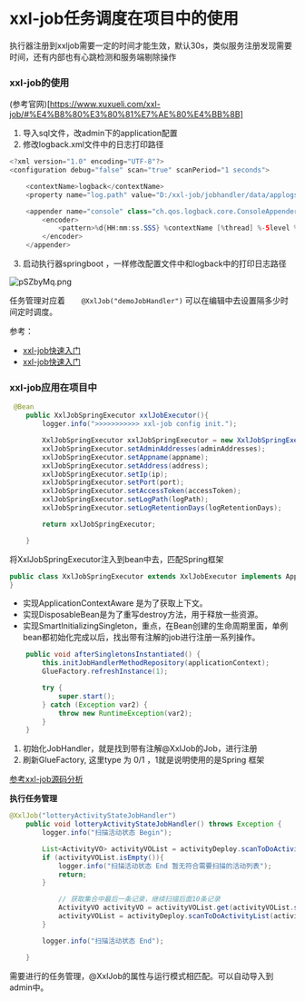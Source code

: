 # xxl-job任务调度在项目中的使用

执行器注册到xxljob需要一定的时间才能生效，默认30s，类似服务注册发现需要时间，还有内部也有心跳检测和服务端剔除操作

### xxl-job的使用

(参考官网)[https://www.xuxueli.com/xxl-job/#%E4%B8%80%E3%80%81%E7%AE%80%E4%BB%8B]

1. 导入sql文件，改admin下的application配置
2. 修改logback.xml文件中的日志打印路径

```java
<?xml version="1.0" encoding="UTF-8"?>
<configuration debug="false" scan="true" scanPeriod="1 seconds">

    <contextName>logback</contextName>
    <property name="log.path" value="D:/xxl-job/jobhandler/data/applogs/xxl-job/xxl-job-admin.log"/>

    <appender name="console" class="ch.qos.logback.core.ConsoleAppender">
        <encoder>
            <pattern>%d{HH:mm:ss.SSS} %contextName [%thread] %-5level %logger{36} - %msg%n</pattern>
        </encoder>
    </appender>
```

3. 启动执行器springboot ，一样修改配置文件中和logback中的打印日志路径

![pSZbyMq.png](https://s1.ax1x.com/2023/01/09/pSZbyMq.png)

任务管理对应着``    @XxlJob("demoJobHandler")`` 可以在编辑中去设置隔多少时间定时调度。

参考：
- [xxl-job快速入门](https://juejin.cn/post/6923508824758288398)
- [xxl-job快速入门](https://blog.csdn.net/xhmico/article/details/122324950)



### xxl-job应用在项目中

```java
 @Bean
    public XxlJobSpringExecutor xxlJobExecutor(){
        logger.info(">>>>>>>>>>> xxl-job config init.");

        XxlJobSpringExecutor xxlJobSpringExecutor = new XxlJobSpringExecutor();
        xxlJobSpringExecutor.setAdminAddresses(adminAddresses);
        xxlJobSpringExecutor.setAppname(appname);
        xxlJobSpringExecutor.setAddress(address);
        xxlJobSpringExecutor.setIp(ip);
        xxlJobSpringExecutor.setPort(port);
        xxlJobSpringExecutor.setAccessToken(accessToken);
        xxlJobSpringExecutor.setLogPath(logPath);
        xxlJobSpringExecutor.setLogRetentionDays(logRetentionDays);

        return xxlJobSpringExecutor;

    }
```

将XxlJobSpringExecutor注入到bean中去，匹配Spring框架

```java
public class XxlJobSpringExecutor extends XxlJobExecutor implements ApplicationContextAware, SmartInitializingSingleton, DisposableBean {
}
```

- 实现ApplicationContextAware 是为了获取上下文。
- 实现DisposableBean是为了重写destroy方法，用于释放一些资源。
- 实现SmartInitializingSingleton，重点，在Bean创建的生命周期里面，单例bean都初始化完成以后，找出带有注解的job进行注册一系列操作。

```java
    public void afterSingletonsInstantiated() {
        this.initJobHandlerMethodRepository(applicationContext);
        GlueFactory.refreshInstance(1);

        try {
            super.start();
        } catch (Exception var2) {
            throw new RuntimeException(var2);
        }
    }
```

1. 初始化JobHandler，就是找到带有注解@XxlJob的Job，进行注册
2. 刷新GlueFactory, 这里type 为 0/1 ，1就是说明使用的是Spring 框架

[参考xxl-job源码分析](https://blog.csdn.net/mamamalululu00000000/article/details/115671024)


**执行任务管理**

```java
@XxlJob("lotteryActivityStateJobHandler")
    public void lotteryActivityStateJobHandler() throws Exception {
        logger.info("扫描活动状态 Begin");

        List<ActivityVO> activityVOList = activityDeploy.scanToDoActivityList(0L);
        if (activityVOList.isEmpty()){
            logger.info("扫描活动状态 End 暂无符合需要扫描的活动列表");
            return;
        }

            // 获取集合中最后一条记录，继续扫描后面10条记录
            ActivityVO activityVO = activityVOList.get(activityVOList.size() - 1);
            activityVOList = activityDeploy.scanToDoActivityList(activityVO.getId());
        }

        logger.info("扫描活动状态 End");

    }
```

需要进行的任务管理，@XxlJob的属性与运行模式相匹配。可以自动导入到admin中。